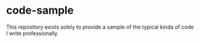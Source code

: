 # code-sample
This repository exists solely to provide a sample of the typical kinda of code I write professionally. 
